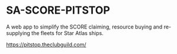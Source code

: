 # SA-SCORE-PITSTOP
A web app to simplify the SCORE claiming, resource buying and re-supplying the fleets for Star Atlas ships.

https://pitstop.theclubguild.com/
